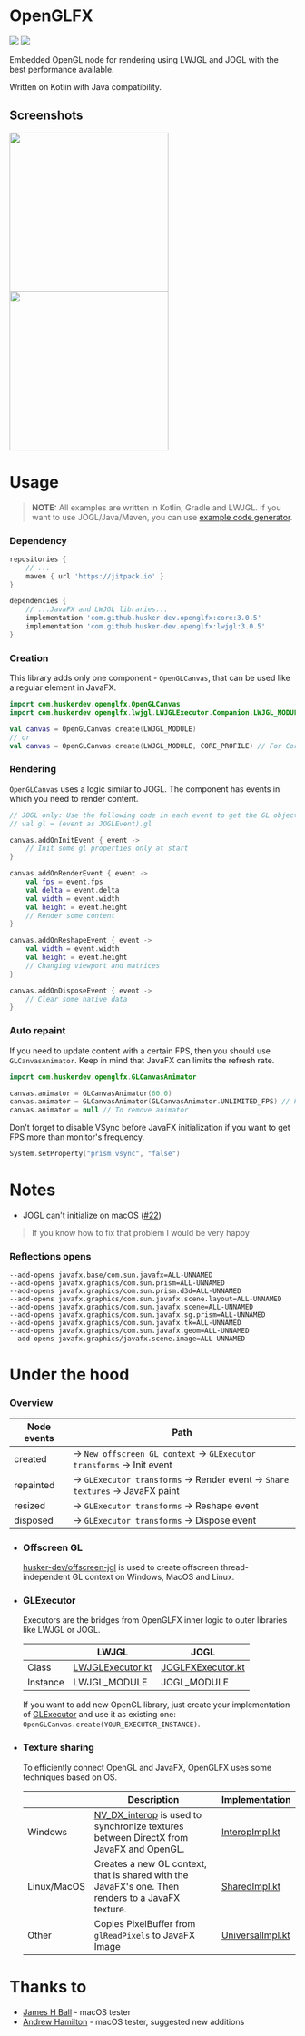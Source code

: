 # OpenGLFX
<a href="LICENSE"><img src="https://img.shields.io/github/license/husker-dev/openglfx?style=flat-square"></a>
<a href="https://github.com/husker-dev/openglfx/releases/latest"><img src="https://img.shields.io/github/v/release/husker-dev/openglfx?style=flat-square"></a>

Embedded OpenGL node for rendering using LWJGL and JOGL with the best performance available.

Written on Kotlin with Java compatibility.

## Screenshots

<p>
<img src="https://user-images.githubusercontent.com/31825139/129398976-f1317b23-5583-47e9-ab1c-d12eea54d4ab.gif" height="280"/>
<img src="https://user-images.githubusercontent.com/31825139/131416822-b90bb974-583c-48a2-ae47-8e0022fd5229.gif" height="280"/>
</p>

# Usage

> **NOTE:** All examples are written in Kotlin, Gradle and LWJGL. If you want to use JOGL/Java/Maven, you can use [example code generator](https://husker-dev.github.io/husker-dev/?page=tools/openglfx).

### Dependency
```groovy
repositories {
    // ...
    maven { url 'https://jitpack.io' }
}

dependencies {
    // ...JavaFX and LWJGL libraries...
    implementation 'com.github.husker-dev.openglfx:core:3.0.5'
    implementation 'com.github.husker-dev.openglfx:lwjgl:3.0.5'
}
```

### Creation

This library adds only one component - ```OpenGLCanvas```, that can be used like a regular element in JavaFX.

```kotlin
import com.huskerdev.openglfx.OpenGLCanvas
import com.huskerdev.openglfx.lwjgl.LWJGLExecutor.Companion.LWJGL_MODULE

val canvas = OpenGLCanvas.create(LWJGL_MODULE)
// or
val canvas = OpenGLCanvas.create(LWJGL_MODULE, CORE_PROFILE) // For Core OpenGL profile
```

### Rendering

```OpenGLCanvas``` uses a logic similar to JOGL. The component has events in which you need to render content.

```kotlin
// JOGL only: Use the following code in each event to get the GL object
// val gl = (event as JOGLEvent).gl

canvas.addOnInitEvent { event ->
    // Init some gl properties only at start
}

canvas.addOnRenderEvent { event ->
    val fps = event.fps
    val delta = event.delta
    val width = event.width
    val height = event.height
    // Render some content
}

canvas.addOnReshapeEvent { event ->
    val width = event.width
    val height = event.height
    // Changing viewport and matrices
}

canvas.addOnDisposeEvent { event ->
    // Clear some native data
}
```

### Auto repaint
If you need to update content with a certain FPS, then you should use ```GLCanvasAnimator```. Keep in mind that JavaFX can limits the refresh rate.

```kotlin
import com.huskerdev.openglfx.GLCanvasAnimator

canvas.animator = GLCanvasAnimator(60.0) 
canvas.animator = GLCanvasAnimator(GLCanvasAnimator.UNLIMITED_FPS) // For maximum available FPS
canvas.animator = null // To remove animator
```

Don't forget to disable VSync before JavaFX initialization if you want to get FPS more than monitor's frequency.
```kotlin
System.setProperty("prism.vsync", "false")
```

# Notes
- JOGL can't initialize on macOS ([#22](https://github.com/husker-dev/openglfx/issues/22))
> If you know how to fix that problem I would be very happy

### Reflections opens
```
--add-opens javafx.base/com.sun.javafx=ALL-UNNAMED
--add-opens javafx.graphics/com.sun.prism=ALL-UNNAMED
--add-opens javafx.graphics/com.sun.prism.d3d=ALL-UNNAMED
--add-opens javafx.graphics/com.sun.javafx.scene.layout=ALL-UNNAMED
--add-opens javafx.graphics/com.sun.javafx.scene=ALL-UNNAMED
--add-opens javafx.graphics/com.sun.javafx.sg.prism=ALL-UNNAMED
--add-opens javafx.graphics/com.sun.javafx.tk=ALL-UNNAMED
--add-opens javafx.graphics/com.sun.javafx.geom=ALL-UNNAMED
--add-opens javafx.graphics/javafx.scene.image=ALL-UNNAMED
```

# Under the hood

### Overview
  | Node events | Path |
  | ----------- | ---- |
  | created     | → ```New offscreen GL context``` → ```GLExecutor transforms``` → Init event |
  | repainted   | → ```GLExecutor transforms``` → Render event → ```Share textures``` → JavaFX paint |
  | resized     | → ```GLExecutor transforms``` → Reshape event |
  | disposed    | → ```GLExecutor transforms``` → Dispose event |

- ### Offscreen GL
  [husker-dev/offscreen-jgl](https://github.com/husker-dev/offscreen-jgl) is used to create offscreen thread-independent GL context on Windows, MacOS and Linux.

- ### GLExecutor
  Executors are the bridges from OpenGLFX inner logic to outer libraries like LWJGL or JOGL.
  
  |          | LWJGL  | JOGL |
  | -------- | ------ | ---- |
  |  Class   | [LWJGLExecutor.kt](https://github.com/husker-dev/openglfx/blob/master/lwjgl/src/main/kotlin/com/huskerdev/openglfx/lwjgl/LWJGLExecutor.kt)  | [JOGLFXExecutor.kt](https://github.com/husker-dev/openglfx/blob/master/jogl/src/main/kotlin/com/huskerdev/openglfx/jogl/JOGLFXExecutor.kt)  |
  | Instance | LWJGL_MODULE | JOGL_MODULE |

  If you want to add new OpenGL library, just create your implementation of [GLExecutor](https://github.com/husker-dev/openglfx/blob/master/core/src/main/kotlin/com/huskerdev/openglfx/core/GLExecutor.kt) and use it as existing one: ```OpenGLCanvas.create(YOUR_EXECUTOR_INSTANCE)```.

- ### Texture sharing

  To efficiently connect OpenGL and JavaFX, OpenGLFX uses some techniques based on OS.
  
  [InteropImpl]: https://github.com/husker-dev/openglfx/blob/master/core/src/main/kotlin/com/huskerdev/openglfx/core/implementations/InteropImpl.kt
  [SharedImpl]: https://github.com/husker-dev/openglfx/blob/master/core/src/main/kotlin/com/huskerdev/openglfx/core/implementations/SharedImpl.kt
  [UniversalImpl]: https://github.com/husker-dev/openglfx/blob/master/core/src/main/kotlin/com/huskerdev/openglfx/core/implementations/UniversalImpl.kt
  
  |             | Description | Implementation |
  | ----------- | ----------- | -------------- |
  | Windows     | [NV_DX_interop](https://www.khronos.org/registry/OpenGL/extensions/NV/WGL_NV_DX_interop.txt) is used to synchronize textures between DirectX from JavaFX and OpenGL. | [InteropImpl.kt][InteropImpl]
  | Linux/MacOS | Creates a new GL context, that is shared with the JavaFX's one. Then renders to a JavaFX texture. | [SharedImpl.kt][SharedImpl]
  | Other       | Copies PixelBuffer from ```glReadPixels``` to JavaFX Image | [UniversalImpl.kt][UniversalImpl]


# Thanks to

- [James H Ball](https://github.com/jameshball) - macOS tester
- [Andrew Hamilton](https://github.com/orange451) - macOS tester, suggested new additions
